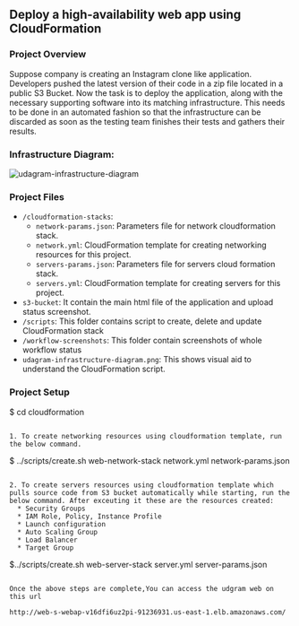 ## Deploy a high-availability web app using CloudFormation

### Project Overview

Suppose company is creating an Instagram clone like application. Developers pushed the latest version of their code in a zip file located in a public S3 Bucket.
Now the task is to deploy the application, along with the necessary supporting software into its matching infrastructure. This needs to be done in an automated fashion so that the infrastructure can be discarded as soon as the testing team finishes their tests and gathers their results.

### Infrastructure Diagram:

![udagram-infrastructure-diagram](https://user-images.githubusercontent.com/32739028/156870014-732cfd37-63b4-4978-9c16-80cd8d77d4ad.png)

### Project Files

* `/cloudformation-stacks`: 
  * `network-params.json`: Parameters file for network cloudformation stack.
  * `network.yml`: CloudFormation template for creating networking resources for this project.
  * `servers-params.json`: Parameters file for servers cloud formation stack.
  * `servers.yml`: CloudFormation template for creating servers for this project.
* `s3-bucket`: It contain the main html file of the application and upload status screenshot.
* `/scripts`: This folder contains script to create, delete and update CloudFormation stack
* `/workflow-screenshots`: This folder contain screenshots of whole workflow status
* `udagram-infrastructure-diagram.png`: This shows visual aid to understand the CloudFormation script.


### Project Setup
$ cd cloudformation
```

1. To create networking resources using cloudformation template, run the below command.
```

$ ../scripts/create.sh web-network-stack  network.yml network-params.json
```

2. To create servers resources using cloudformation template which pulls source code from S3 bucket automatically while starting, run the below command. After exceuting it these are the resources created:
  * Security Groups
  * IAM Role, Policy, Instance Profile
  * Launch configuration
  * Auto Scaling Group
  * Load Balancer
  * Target Group

```
$../scripts/create.sh web-server-stack  server.yml server-params.json
```

Once the above steps are complete,You can access the udgram web on this url

http://web-s-webap-v16dfi6uz2pi-91236931.us-east-1.elb.amazonaws.com/

